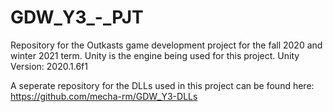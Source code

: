# GDW_Y3_-_PJT
Repository for the Outkasts game development project for the fall 2020 and winter 2021 term. Unity is the engine being used for this project.
Unity Version: 2020.1.6f1

A seperate repository for the DLLs used in this project can be found here:
https://github.com/mecha-rm/GDW_Y3-DLLs